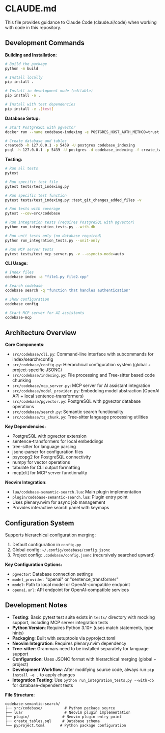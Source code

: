 # CLAUDE.md

This file provides guidance to Claude Code (claude.ai/code) when working with code in this repository.

## Development Commands

**Building and Installation:**
```bash
# Build the package
python -m build

# Install locally
pip install .

# Install in development mode (editable)
pip install -e .

# Install with test dependencies
pip install -e .[test]
```

**Database Setup:**
```bash
# Start PostgreSQL with pgvector
docker run --name codebase-indexing -e POSTGRES_HOST_AUTH_METHOD=trust -p 5439:5432 -d pgvector/pgvector:0.8.0-pg17

# Create database and tables
createdb -h 127.0.0.1 -p 5439 -U postgres codebase_indexing
psql -h 127.0.0.1 -p 5439 -U postgres -d codebase_indexing -f create_tables.sql -v dim=1024
```

**Testing:**
```bash
# Run all tests
pytest

# Run specific test file
pytest tests/test_indexing.py

# Run specific test function
pytest tests/test_indexing.py::test_git_changes_added_files -v

# Run tests with coverage
pytest --cov=src/codebase

# Run integration tests (requires PostgreSQL with pgvector)
python run_integration_tests.py --with-db

# Run unit tests only (no database required)
python run_integration_tests.py --unit-only

# Run MCP server tests
pytest tests/test_mcp_server.py -v --asyncio-mode=auto
```

**CLI Usage:**
```bash
# Index files
codebase index -a "file1.py file2.cpp"

# Search codebase
codebase search -q "function that handles authentication"

# Show configuration
codebase config

# Start MCP server for AI assistants
codebase-mcp
```

## Architecture Overview

**Core Components:**
- `src/codebase/cli.py`: Command-line interface with subcommands for index/search/config
- `src/codebase/config.py`: Hierarchical configuration system (global + project-specific JSONC)
- `src/codebase/indexing.py`: File processing and Tree-sitter based code chunking
- `src/codebase/mcp_server.py`: MCP server for AI assistant integration
- `src/codebase/model_provider.py`: Embedding model abstraction (OpenAI API + local sentence-transformers)
- `src/codebase/pgvector.py`: PostgreSQL with pgvector database operations
- `src/codebase/search.py`: Semantic search functionality
- `src/codebase/ts_chunk.py`: Tree-sitter language processing utilities

**Key Dependencies:**
- PostgreSQL with pgvector extension
- sentence-transformers for local embeddings
- tree-sitter for language parsing
- jsonc-parser for configuration files
- psycopg2 for PostgreSQL connectivity
- numpy for vector operations
- tabulate for CLI output formatting
- mcp[cli] for MCP server functionality

**Neovim Integration:**
- `lua/codebase-semantic-search.lua`: Main plugin implementation
- `plugin/codebase-semantic-search.lua`: Plugin entry point
- Uses plenary.nvim for async job management
- Provides interactive search panel with keymaps

## Configuration System

Supports hierarchical configuration merging:
1. Default configuration in `config.py`
2. Global config: `~/.config/codebase/config.jsonc`
3. Project config: `.codebase/config.jsonc` (recursively searched upward)

**Key Configuration Options:**
- `pgvector`: Database connection settings
- `model_provider`: "openai" or "sentence_transformer"
- `model`: Path to local model or OpenAI-compatible endpoint
- `openai.url`: API endpoint for OpenAI-compatible services

## Development Notes

- **Testing**: Basic pytest test suite exists in `tests/` directory with mocking support, including MCP server integration tests
- **Python Version**: Requires Python 3.10+ (uses match statements, type hints)
- **Packaging**: Built with setuptools via pyproject.toml
- **Neovim Integration**: Requires plenary.nvim dependency
- **Tree-sitter**: Grammars need to be installed separately for language support
- **Configuration**: Uses JSONC format with hierarchical merging (global + project)
- **Development Workflow**: After modifying source code, always run `pip install -e .` to apply changes
- **Integration Testing**: Use `python run_integration_tests.py --with-db` for database-dependent tests

**File Structure:**
```
codebase-semantic-search/
├── src/codebase/          # Python package source
├── lua/                   # Neovim plugin implementation
├── plugin/               # Neovim plugin entry point
├── create_tables.sql     # Database schema
└── pyproject.toml       # Python package configuration
```